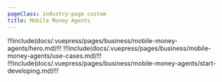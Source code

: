 ```yaml
---
pageClass: industry-page custom
title: Mobile Money Agents
---
```


!!!include(docs/.vuepress/pages/business/mobile-money-agents/hero.md)!!!
!!!include(docs/.vuepress/pages/business/mobile-money-agents/use-cases.md)!!!
!!!include(docs/.vuepress/pages/business/mobile-money-agents/start-developing.md)!!!

<script>
import VueSlickCarousel from 'vue-slick-carousel';
import 'vue-slick-carousel/dist/vue-slick-carousel.css';
import 'vue-slick-carousel/dist/vue-slick-carousel-theme.css';
import TabSection from "../.vuepress/components/TabSection";
import Accordion from "../.vuepress/components/simple-accordion/accordion";
import AccordionItem from "../.vuepress/components/simple-accordion/accordion-item";
import useCasesTab from "../.vuepress/mixins/useCasesTab.js";

export default {
  components: {
    VueSlickCarousel, AccordionItem, Accordion, TabSection
  },
  data() {
    return {
      options: {
        dots: true,
        arrows: true,
        dotsClass: 'testimonials__dots',
        infinite: false,
        speed: 500,
        slidesToShow: 1,
      },
      borderedLink: false,
      accentLink: {
        text: 'Start developing',
      },
      tabs: [
        'Agent Services'
      ],
      activeTabName: '',
    }
  },
  mixins: [useCasesTab],
}
</script>
